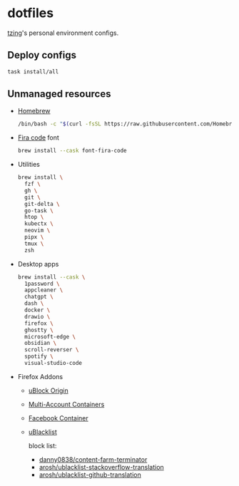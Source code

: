 # dotfiles

[tzing](https://github.com/tzing)'s personal environment configs.


## Deploy configs

```bash
task install/all
```


## Unmanaged resources

* [Homebrew](https://brew.sh/)

  ```bash
  /bin/bash -c "$(curl -fsSL https://raw.githubusercontent.com/Homebrew/install/HEAD/install.sh)"
  ```

* [Fira code](https://github.com/tonsky/FiraCode) font

  ```bash
  brew install --cask font-fira-code
  ```

* Utilities

  ```bash
  brew install \
    fzf \
    gh \
    git \
    git-delta \
    go-task \
    htop \
    kubectx \
    neovim \
    pipx \
    tmux \
    zsh
  ```

* Desktop apps

  ```bash
  brew install --cask \
    1password \
    appcleaner \
    chatgpt \
    dash \
    docker \
    drawio \
    firefox \
    ghostty \
    microsoft-edge \
    obsidian \
    scroll-reverser \
    spotify \
    visual-studio-code
  ```

* Firefox Addons

  * [uBlock Origin](https://addons.mozilla.org/zh-TW/firefox/addon/ublock-origin/)
  * [Multi-Account Containers](https://addons.mozilla.org/zh-TW/firefox/addon/multi-account-containers/)
  * [Facebook Container](https://addons.mozilla.org/zh-TW/firefox/addon/facebook-container/)
  * [uBlacklist](https://addons.mozilla.org/zh-TW/firefox/addon/ublacklist/)

    block list:

    - [danny0838/content-farm-terminator](https://danny0838.github.io/content-farm-terminator/zh/subscriptions-ublacklist)
    - [arosh/ublacklist-stackoverflow-translation](https://github.com/arosh/ublacklist-stackoverflow-translation)
    - [arosh/ublacklist-github-translation](https://github.com/arosh/ublacklist-github-translation)
